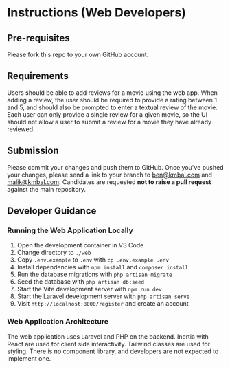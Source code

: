 # Instructions (Web Developers)

## Pre-requisites

Please fork this repo to your own GitHub account.

## Requirements

Users should be able to add reviews for a movie using the web app. When adding a
review, the user should be required to provide a rating between 1 and 5, and
should also be prompted to enter a textual review of the movie. Each user can
only provide a single review for a given movie, so the UI should not allow a
user to submit a review for a movie they have already reviewed.

## Submission

Please commit your changes and push them to GitHub. Once you've pushed your changes,
please send a link to your branch to ben@kmbal.com and malik@kmbal.com. Candidates
are requested **not to raise a pull request** against the main repository.

## Developer Guidance

### Running the Web Application Locally

1. Open the development container in VS Code
2. Change directory to `./web`
3. Copy `.env.example` to `.env` with `cp .env.example .env`
4. Install dependencies with `npm install` and `composer install`
5. Run the database migrations with `php artisan migrate`
6. Seed the database with `php artisan db:seed`
7. Start the Vite development server with `npm run dev`
8. Start the Laravel development server with `php artisan serve`
9. Visit `http://localhost:8000/register` and create an account

### Web Application Architecture

The web application uses Laravel and PHP on the backend. Inertia with React are
used for client side interactivity. Tailwind classes are used for styling. There
is no component library, and developers are not expected to implement one.

